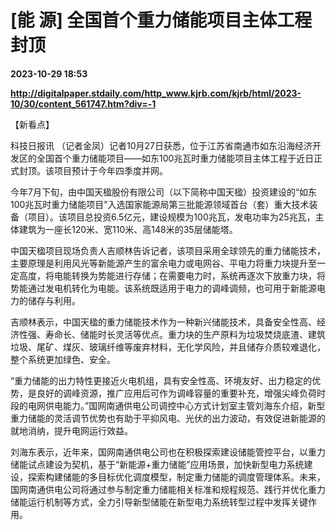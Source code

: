 # [能 源] 全国首个重力储能项目主体工程封顶

**2023-10-29 18:53**

**http://digitalpaper.stdaily.com/http_www.kjrb.com/kjrb/html/2023-10/30/content_561747.htm?div=-1**

 【新看点】

 科技日报讯 （记者金凤）记者10月27日获悉，位于江苏省南通市如东沿海经济开发区的全国首个重力储能项目——如东100兆瓦时重力储能项目主体工程于近日正式封顶。该项目预计于今年四季度并网。

 今年7月下旬，由中国天楹股份有限公司（以下简称中国天楹）投资建设的“如东100兆瓦时重力储能项目”入选国家能源局第三批能源领域首台（套）重大技术装备（项目）。该项目总投资6.5亿元，建设规模为100兆瓦，发电功率为25兆瓦，主体建筑为一座长120米、宽110米、高148米的35层储能塔。

 中国天楹项目现场负责人吉顺林告诉记者，该项目采用全球领先的重力储能技术，主要原理是利用风光等新能源产生的富余电力或电网谷、平电力将重力块提升至一定高度，将电能转换为势能进行存储；在需要电力时，系统再逐次下放重力块，将势能通过发电机转化为电能。该系统既适用于电力的调峰调频，也可用于新能源电力的储存与利用。

 吉顺林表示，中国天楹的重力储能技术作为一种新兴储能技术，具备安全性高、经济性强、寿命长、储能时长灵活等优点。重力块的生产原料为垃圾焚烧底渣、建筑垃圾、尾矿、煤灰、玻璃纤维等废弃材料，无化学风险，并且储存介质较难退化，整个系统更加绿色、安全。

 “重力储能的出力特性更接近火电机组，具有安全性高、环境友好、出力稳定的优势，是良好的调峰资源，推广应用后可作为调峰容量的重要补充，增强尖峰负荷时段的电网供电能力。”国网南通供电公司调控中心方式计划室主管刘海东介绍，新型重力储能的灵活调节优势也有助于平抑风电、光伏的出力波动，有效促进新能源的就地消纳，提升电网运行效益。

 刘海东表示，近年来，国网南通供电公司也在积极探索建设储能管控平台，以重力储能试点建设为契机，基于“新能源+重力储能”应用场景，加快新型电力系统建设，探索构建储能的多目标优化调度模型，制定重力储能的调度管理体系。未来，国网南通供电公司将通过参与制定重力储能相关标准和规程规范、践行并优化重力储能运行机制等方式，全力引导新型储能在新型电力系统转型过程中发挥关键作用。